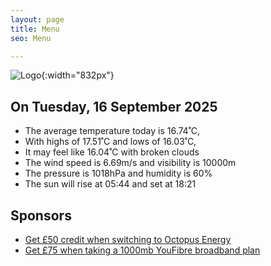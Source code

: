 ```yaml
---
layout: page
title: Menu
seo: Menu

---
```


![Logo](/images/logo.jpg){:width="832px"}

<!-- weather_marker starts -->
## On Tuesday, 16 September 2025

- The average temperature today is 16.74˚C,
- With highs of 17.51˚C and lows of 16.03˚C,
- It may feel like 16.04˚C with broken clouds
- The wind speed is 6.69m/s and visibility is 10000m
- The pressure is 1018hPa and humidity is 60%
- The sun will rise at 05:44 and set at 18:21

<!-- weather_marker ends -->

## Sponsors

- [Get £50 credit when switching to Octopus Energy](https://bit.ly/3oD1nnS)
- [Get £75 when taking a 1000mb YouFibre broadband plan](https://aklam.io/91zWhU?)
